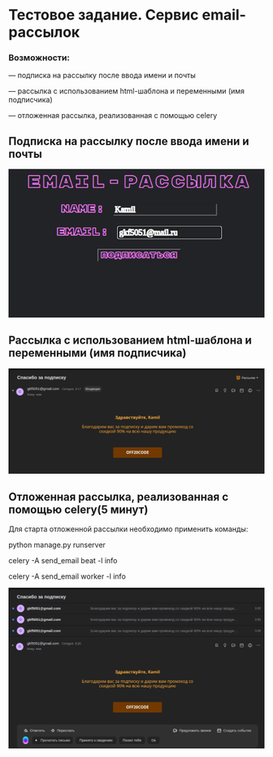 # Тестовое задание. Сервис email-рассылок
<h3>Возможности:</h3> 
<p>— подписка на рассылку после ввода имени и почты</p>
<p>— рассылка с использованием html-шаблона и переменными (имя подписчика)</p>
<p>— отложенная рассылка, реализованная с помощью celery</p>
<h2>Подписка на рассылку после ввода имени и почты</h2>
<img src="screenshots/screen_follow.png">
<h2>Рассылка с использованием html-шаблона и переменными (имя подписчика)</h2>
<img src="screenshots/screen_follow_message.png">
<h2>Отложенная рассылка, реализованная с помощью celery(5 минут)</h2>
<p>Для старта отложенной рассылки необходимо применить команды:</p>
<p>python manage.py runserver  </p>
<p>celery -A send_email beat -l info</p>
<p>celery -A send_email worker -l info</p>
<img src="screenshots/screen_message_with_delay.png">
